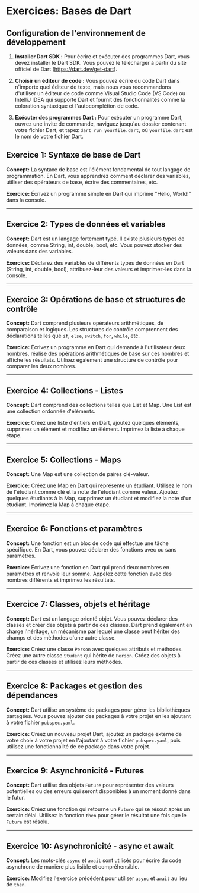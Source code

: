 # Exercices: Bases de Dart

## Configuration de l'environnement de développement

1. **Installer Dart SDK :** Pour écrire et exécuter des programmes Dart, vous devez installer le Dart SDK. Vous pouvez le télécharger à partir du site officiel de Dart (https://dart.dev/get-dart).

2. **Choisir un éditeur de code :** Vous pouvez écrire du code Dart dans n'importe quel éditeur de texte, mais nous vous recommandons d'utiliser un éditeur de code comme Visual Studio Code (VS Code) ou IntelliJ IDEA qui supporte Dart et fournit des fonctionnalités comme la coloration syntaxique et l'autocomplétion de code.

3. **Exécuter des programmes Dart :** Pour exécuter un programme Dart, ouvrez une invite de commande, naviguez jusqu'au dossier contenant votre fichier Dart, et tapez `dart run yourfile.dart`, où `yourfile.dart` est le nom de votre fichier Dart.

## Exercice 1: Syntaxe de base de Dart

**Concept:** La syntaxe de base est l'élément fondamental de tout langage de programmation. En Dart, vous apprendrez comment déclarer des variables, utiliser des opérateurs de base, écrire des commentaires, etc.

**Exercice:** Écrivez un programme simple en Dart qui imprime "Hello, World!" dans la console.

---

## Exercice 2: Types de données et variables

**Concept:** Dart est un langage fortement typé. Il existe plusieurs types de données, comme String, int, double, bool, etc. Vous pouvez stocker des valeurs dans des variables.

**Exercice:** Déclarez des variables de différents types de données en Dart (String, int, double, bool), attribuez-leur des valeurs et imprimez-les dans la console.

---

## Exercice 3: Opérations de base et structures de contrôle

**Concept:** Dart comprend plusieurs opérateurs arithmétiques, de comparaison et logiques. Les structures de contrôle comprennent des déclarations telles que `if`, `else`, `switch`, `for`, `while`, etc.

**Exercice:** Écrivez un programme en Dart qui demande à l'utilisateur deux nombres, réalise des opérations arithmétiques de base sur ces nombres et affiche les résultats. Utilisez également une structure de contrôle pour comparer les deux nombres.

---

## Exercice 4: Collections - Listes

**Concept:** Dart comprend des collections telles que List et Map. Une List est une collection ordonnée d'éléments.

**Exercice:** Créez une liste d'entiers en Dart, ajoutez quelques éléments, supprimez un élément et modifiez un élément. Imprimez la liste à chaque étape.

---

## Exercice 5: Collections - Maps

**Concept:** Une Map est une collection de paires clé-valeur.

**Exercice:** Créez une Map en Dart qui représente un étudiant. Utilisez le nom de l'étudiant comme clé et la note de l'étudiant comme valeur. Ajoutez quelques étudiants à la Map, supprimez un étudiant et modifiez la note d'un étudiant. Imprimez la Map à chaque étape.

---

## Exercice 6: Fonctions et paramètres

**Concept:** Une fonction est un bloc de code qui effectue une tâche spécifique. En Dart, vous pouvez déclarer des fonctions avec ou sans paramètres.

**Exercice:** Écrivez une fonction en Dart qui prend deux nombres en paramètres et renvoie leur somme. Appelez cette fonction avec des nombres différents et imprimez les résultats.

---

## Exercice 7: Classes, objets et héritage

**Concept:** Dart est un langage orienté objet. Vous pouvez déclarer des classes et créer des objets à partir de ces classes. Dart prend également en charge l'héritage, un mécanisme par lequel une classe peut hériter des champs et des méthodes d'une autre classe.

**Exercice:** Créez une classe `Person` avec quelques attributs et méthodes. Créez une autre classe `Student` qui hérite de `Person`. Créez des objets à partir de ces classes et utilisez leurs méthodes.

---

## Exercice 8: Packages et gestion des dépendances

**Concept:** Dart utilise un système de packages pour gérer les bibliothèques partagées. Vous pouvez ajouter des packages à votre projet en les ajoutant à votre fichier `pubspec.yaml`.

**Exercice:** Créez un nouveau projet Dart, ajoutez un package externe de votre choix à votre projet en l'ajoutant à votre fichier `pubspec.yaml`, puis utilisez une fonctionnalité de ce package dans votre projet.

---

## Exercice 9: Asynchronicité - Futures

**Concept:** Dart utilise des objets `Future` pour représenter des valeurs potentielles ou des erreurs qui seront disponibles à un moment donné dans le futur.

**Exercice:** Créez une fonction qui retourne un `Future` qui se résout après un certain délai. Utilisez la fonction `then` pour gérer le résultat une fois que le `Future` est résolu.

---

## Exercice 10: Asynchronicité - async et await

**Concept:** Les mots-clés `async` et `await` sont utilisés pour écrire du code asynchrone de manière plus lisible et compréhensible.

**Exercice:** Modifiez l'exercice précédent pour utiliser `async` et `await` au lieu de `then`.